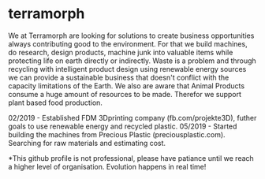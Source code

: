 # terramorph
We at Terramorph are looking for solutions to create business opportunities always contributing good to the environment. For that we build machines, do research, design products, machine junk into valuable items while protecting life on earth directly or indirectly.  Waste is a problem and through recycling with intelligent product design using renewable energy sources we can provide a sustainable business that doesn't conflict with the capacity limitations of the Earth.  We also are aware that Animal Products consume a huge amount of resources to be made. Therefor we support plant based food production.

02/2019 - Established FDM 3Dprinting company (fb.com/projekte3D), futher goals to use renewable energy and recycled plastic.
05/2019 - Started building the machines from Precious Plastic (preciousplastic.com). Searching for raw materials and estimating cost.

*This github profile is not professional, please have patiance until we reach a higher level of organisation. Evolution happens in real time!
